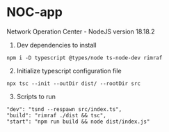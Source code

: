 # NOC-app

Network Operation Center - NodeJS version 18.18.2

1. Dev dependencies to install

```
npm i -D typescript @types/node ts-node-dev rimraf
```

2. Initialize typescript configuration file

```
npx tsc --init --outDir dist/ --rootDir src
```

3. Scripts to run

```
"dev": "tsnd --respawn src/index.ts",
"build": "rimraf ./dist && tsc",
"start": "npm run build && node dist/index.js"
```
